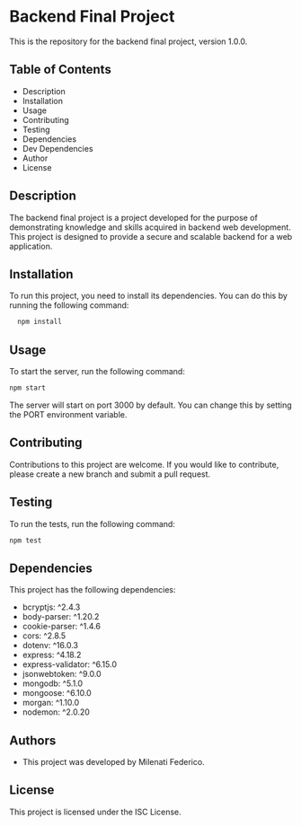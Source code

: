 
# Backend Final Project

This is the repository for the backend final project, version 1.0.0.

## Table of Contents

* Description
* Installation
* Usage
* Contributing
* Testing
* Dependencies
* Dev Dependencies
* Author
* License
## Description
The backend final project is a project developed for the purpose of demonstrating knowledge and skills acquired in backend web development. This project is designed to provide a secure and scalable backend for a web application.
## Installation

To run this project, you need to install its dependencies. You can do this by running the following command:

```bash
  npm install
```
    
## Usage

To start the server, run the following command:

```javascript
npm start
```
The server will start on port 3000 by default. You can change this by setting the PORT environment variable.

## Contributing

Contributions to this project are welcome. If you would like to contribute, please create a new branch and submit a pull request.


## Testing
To run the tests, run the following command:

```javascript
npm test
```
## Dependencies

This project has the following dependencies:

* bcryptjs: ^2.4.3
* body-parser: ^1.20.2
* cookie-parser: ^1.4.6
* cors: ^2.8.5
* dotenv: ^16.0.3
* express: ^4.18.2
* express-validator: ^6.15.0
* jsonwebtoken: ^9.0.0
* mongodb: ^5.1.0
* mongoose: ^6.10.0
* morgan: ^1.10.0
* nodemon: ^2.0.20
## Authors

- This project was developed by Milenati Federico.

## License

This project is licensed under the ISC License.

